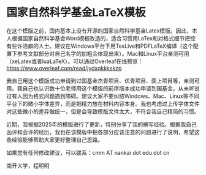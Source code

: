 # 国家自然科学基金LaTeX模板

在这个模版之前，国内基本上没有开源的国家自然科学基金Latex模版。因此，本人根据国家自然科学基金Word模板改造的，适合习惯用LaTex和对格式细节把控有些许洁癖的人士。建议在Windows平台下用TexLive和PDFLaTeX编译（这个配置下参考文献部分对自己名字的加粗会体现出来）。Mac和Linux平台亲测可用（xeLatex或者luaLaTeX）。可以通过Overleaf在线预览：https://www.overleaf.com/read/jydxqkkkskzp


我自己用这个模版成功申请到过国基金杰青项目、优青项目、面上项目等，亲测可用。我自己也认识数十位老师用这个模版的前序版本成功申请到国基金，从未听说过有人因为格式问题遇到障碍。建议大家不要纠结Windows、Mac、Linux等不同平台下的微小字体差异，而是把精力放在材料内容本身。我也考虑过上传字体文件对这些微小的差异做统一，但是会导致模版文件太大，不符合我自己精简的习惯。

近期，我根据2025年的模版进行了更新，特别分享了我的撰写经验。根据我自己函评和会评的经历，我也在该模版中把各部分应该注意的问题进行了说明，希望这些经验能够帮助大家更好整理自己思路。

如果您有任何修改建议，可以联系：cmm AT nankai dot edu dot cn


南开大学，程明明
